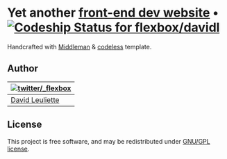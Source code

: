 # Yet another [front-end dev website](https://davidl.fr) • [![Codeship Status for flexbox/davidl](https://app.codeship.com/projects/400581d0-1ca6-0132-5dd3-26e5d54be407/status?branch=master)](https://app.codeship.com/projects/35237)


Handcrafted with [Middleman](http://middlemanapp.com) & [codeless](https://github.com/flexbox/codeless) template.

## Author

| [![twitter/_flexbox](https://gravatar.com/avatar/66ecc55f1bc2e5863eb516ee6f20794e?s=70)](https://twitter.com/_flexbox "Follow @_flexbox on Twitter") |
|---|
| [David Leuliette](https://davidl.fr/) |

## License

This project is free software, and may be redistributed under [GNU/GPL license](LICENSE.md).
